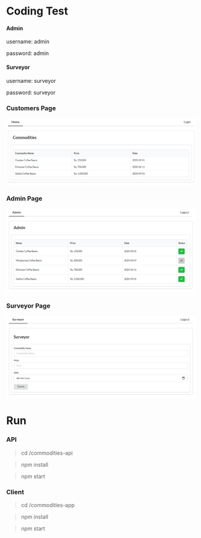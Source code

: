 # Coding Test

#### Admin

username: admin

password: admin


#### Surveyor

username: surveyor

password: surveyor



### Customers Page
![commodities](https://github.com/caacuk/commodities/blob/master/screenshots/commodities.PNG?raw=true)


### Admin Page
![admin](https://github.com/caacuk/commodities/blob/master/screenshots/admin.PNG?raw=true)


### Surveyor Page
![surveyor](https://github.com/caacuk/commodities/blob/master/screenshots/surveyor.PNG?raw=true)




# Run

### API

> cd /commodities-api

> npm install

> npm start

### Client

> cd /commodities-app

> npm install

> npm start
